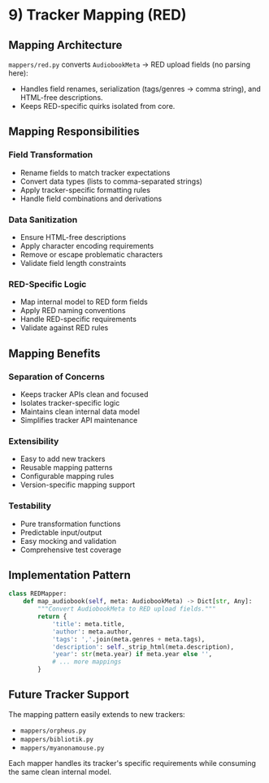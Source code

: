 # 9) Tracker Mapping (RED)

## Mapping Architecture

`mappers/red.py` converts `AudiobookMeta` → RED upload fields (no parsing here):

* Handles field renames, serialization (tags/genres → comma string), and HTML-free descriptions.
* Keeps RED-specific quirks isolated from core.

## Mapping Responsibilities

### Field Transformation
* Rename fields to match tracker expectations
* Convert data types (lists to comma-separated strings)
* Apply tracker-specific formatting rules
* Handle field combinations and derivations

### Data Sanitization
* Ensure HTML-free descriptions
* Apply character encoding requirements
* Remove or escape problematic characters
* Validate field length constraints

### RED-Specific Logic
* Map internal model to RED form fields
* Apply RED naming conventions
* Handle RED-specific requirements
* Validate against RED rules

## Mapping Benefits

### Separation of Concerns
* Keeps tracker APIs clean and focused
* Isolates tracker-specific logic
* Maintains clean internal data model
* Simplifies tracker API maintenance

### Extensibility
* Easy to add new trackers
* Reusable mapping patterns
* Configurable mapping rules
* Version-specific mapping support

### Testability
* Pure transformation functions
* Predictable input/output
* Easy mocking and validation
* Comprehensive test coverage

## Implementation Pattern

```python
class REDMapper:
    def map_audiobook(self, meta: AudiobookMeta) -> Dict[str, Any]:
        """Convert AudiobookMeta to RED upload fields."""
        return {
            'title': meta.title,
            'author': meta.author,
            'tags': ','.join(meta.genres + meta.tags),
            'description': self._strip_html(meta.description),
            'year': str(meta.year) if meta.year else '',
            # ... more mappings
        }
```

## Future Tracker Support

The mapping pattern easily extends to new trackers:
* `mappers/orpheus.py`
* `mappers/bibliotik.py`
* `mappers/myanonamouse.py`

Each mapper handles its tracker's specific requirements while consuming the same clean internal model.
